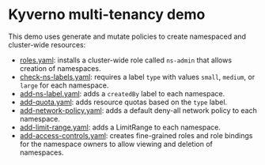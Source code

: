 # Kyverno multi-tenancy demo

This demo uses generate and mutate policies to create namespaced and cluster-wide resources:

* [roles.yaml](roles.yaml): installs a cluster-wide role called `ns-admin` that allows creation of namespaces.
* [check-ns-labels.yaml](check-ns-labels.yaml): requires a label `type` with values `small`, `medium`, or `large` for each namespace.
* [add-ns-label.yaml](add-ns-label.yaml): adds a `createdBy` label to each namespace.
* [add-quota.yaml](check-ns-labels.yaml): adds resource quotas based on the `type` label.
* [add-network-policy.yaml](add-network-policy): adds a default deny-all network policy to each namespace.
* [add-limit-range.yaml](add-limit-range): adds a LimitRange to each namespace.
* [add-access-controls.yaml](add-access-controls.yaml): creates fine-grained roles and role bindings for the namespace owners to allow viewing and deletion of namespaces.

